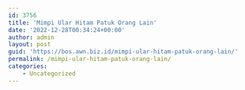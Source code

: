 ```yaml
---
id: 3756
title: 'Mimpi Ular Hitam Patuk Orang Lain'
date: '2022-12-28T00:34:24+00:00'
author: admin
layout: post
guid: 'https://bos.awn.biz.id/mimpi-ular-hitam-patuk-orang-lain/'
permalink: /mimpi-ular-hitam-patuk-orang-lain/
categories:
    - Uncategorized
---
```


